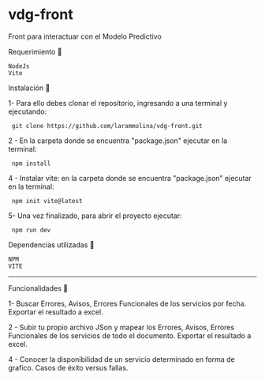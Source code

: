 # vdg-front
Front para interactuar con el Modelo Predictivo


Requerimiento 🔧
    
    NodeJs
    Vite

Instalación 🔧

1- Para ello debes clonar el repositorio, ingresando a una terminal y ejecutando:

     git clone https://github.com/larammolina/vdg-front.git
    
    
2 - En la carpeta donde se encuentra "package.json" ejecutar en la terminal:

     npm install
      
      
4 - Instalar vite: en la carpeta donde se encuentra "package.json" ejecutar en la terminal:


     npm init vite@latest
      
      
5- Una vez finalizado, para abrir el proyecto ejecutar:

     npm run dev

Dependencias utilizadas 🔧

    NPM
    VITE


---------------------------------------------------------------------------------------------------------------------------

Funcionalidades 🔧

1- Buscar Errores, Avisos, Errores Funcionales de los servicios por fecha. Exportar el resultado a excel.

2 - Subir tu propio archivo JSon y mapear los Errores, Avisos, Errores Funcionales de los servicios de todo el documento. Exportar el resultado a excel.
      
4 - Conocer la disponibilidad de un servicio determinado en forma de grafico. Casos de éxito versus fallas.
       
